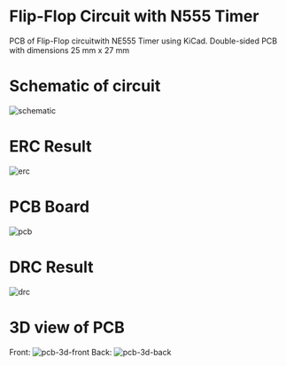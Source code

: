 # Flip-Flop Circuit with N555 Timer
PCB of Flip-Flop circuitwith NE555 Timer using KiCad. Double-sided PCB with dimensions 25 mm x 27 mm
# Schematic of circuit
![schematic](https://github.com/anilv8/flip-flop-with-N555-timer/assets/81171588/1efa9a7e-7499-43bb-b09a-656a1879d53d)
# ERC Result
![erc](https://github.com/anilv8/flip-flop-with-N555-timer/assets/81171588/71ea6938-224a-4d0e-b644-39850aeb1634)
# PCB Board
![pcb](https://github.com/anilv8/flip-flop-with-N555-timer/assets/81171588/1247d692-48f2-4463-82e6-25adac8de5a0)
# DRC Result
![drc](https://github.com/anilv8/flip-flop-with-N555-timer/assets/81171588/3de538df-642d-449e-9d75-ad2d362a8994)
# 3D view of PCB
Front:
![pcb-3d-front](https://github.com/anilv8/flip-flop-with-N555-timer/assets/81171588/3f695e45-1f27-4161-8cef-2636062d09fc)
Back:
![pcb-3d-back](https://github.com/anilv8/flip-flop-with-N555-timer/assets/81171588/a2050e7b-1a48-4ef2-bc0d-78a41a23d095)
